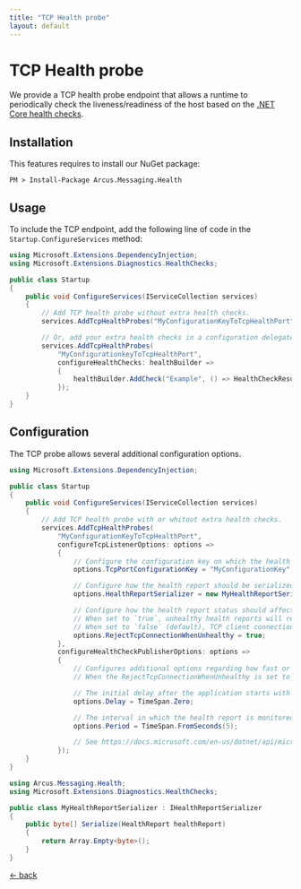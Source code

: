 ```yaml
---
title: "TCP Health probe"
layout: default
---
```


# TCP Health probe

We provide a TCP health probe endpoint that allows a runtime to periodically check the liveness/readiness of the host based on the [.NET Core health checks](https://docs.microsoft.com/en-us/aspnet/core/host-and-deploy/health-checks).

## Installation

This features requires to install our NuGet package:

```shell
PM > Install-Package Arcus.Messaging.Health
```

## Usage

To include the TCP endpoint, add the following line of code in the `Startup.ConfigureServices` method:

```csharp
using Microsoft.Extensions.DependencyInjection;
using Microsoft.Extensions.Diagnostics.HealthChecks;

public class Startup
{
    public void ConfigureServices(IServiceCollection services)
    {
        // Add TCP health probe without extra health checks.
        services.AddTcpHealthProbes("MyConfigurationKeyToTcpHealthPort");

        // Or, add your extra health checks in a configuration delegate.
        services.AddTcpHealthProbes(
            "MyConfigurationkeyToTcpHealthPort",
            configureHealthChecks: healthBuilder => 
            {
                healthBuilder.AddCheck("Example", () => HealthCheckResult.Healthy("Example is OK!"), tags: new[] { "example" })
            });
    }
}
```

## Configuration

The TCP probe allows several additional configuration options.

```csharp
using Microsoft.Extensions.DependencyInjection;

public class Startup
{
    public void ConfigureServices(IServiceCollection services)
    {
        // Add TCP health probe with or whitout extra health checks.
        services.AddTcpHealthProbes(
            "MyConfigurationKeyToTcpHealthPort",
            configureTcpListenerOptions: options =>
            {
                // Configure the configuration key on which the health report is exposed.
                options.TcpPortConfigurationKey = "MyConfigurationKey";

                // Configure how the health report should be serialized.
                options.HealthReportSerializer = new MyHealthReportSerializer();

                // Configure how the health report status should affect the TCP probe's availability.
                // When set to `true`, unhealthy health reports will result in rejecting of TCP client connection attempts.
                // When set to `false` (default), TCP client connection attempts will be accepted but the returned health report will have a uhealthy health status.
                options.RejectTcpConnectionWhenUnhealthy = true;
            },
            configureHealthCheckPublisherOptions: options =>
            {
                // Configures additional options regarding how fast or slow changes in the health report should affect the TCP probe's availability.
                // When the RejectTcpConnectionWhenUnhealthy is set to `true`.

                // The initial delay after the application starts with monitoring the health report changes.
                options.Delay = TimeSpan.Zero;

                // The interval in which the health report is monitored for changes.
                options.Period = TimeSpan.FromSeconds(5);

                // See https://docs.microsoft.com/en-us/dotnet/api/microsoft.extensions.diagnostics.healthchecks.healthcheckpublisheroptions?view=dotnet-plat-ext-5.0 for more information.
            });
    }
}

using Arcus.Messaging.Health;
using Microsoft.Extensions.Diagnostics.HealthChecks;

public class MyHealthReportSerializer : IHealthReportSerializer
{
    public byte[] Serialize(HealthReport healthReport)
    {
        return Array.Empty<byte>();
	}
}
```

[&larr; back](/)
